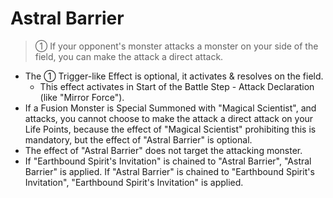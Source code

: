 # Astral Barrier

> ① If your opponent's monster attacks a monster on your side of the field, you can make the attack a direct attack.

*   The ① Trigger-like Effect is optional, it activates & resolves on the field.
    *   This effect activates in Start of the Battle Step - Attack Declaration (like "Mirror Force").
*   If a Fusion Monster is Special Summoned with "Magical Scientist", and attacks, you cannot choose to make the attack a direct attack on your Life Points, because the effect of "Magical Scientist" prohibiting this is mandatory, but the effect of "Astral Barrier" is optional.
*   The effect of "Astral Barrier" does not target the attacking monster.
*   If "Earthbound Spirit's Invitation" is chained to "Astral Barrier", "Astral Barrier" is applied. If "Astral Barrier" is chained to "Earthbound Spirit's Invitation", "Earthbound Spirit's Invitation" is applied.
